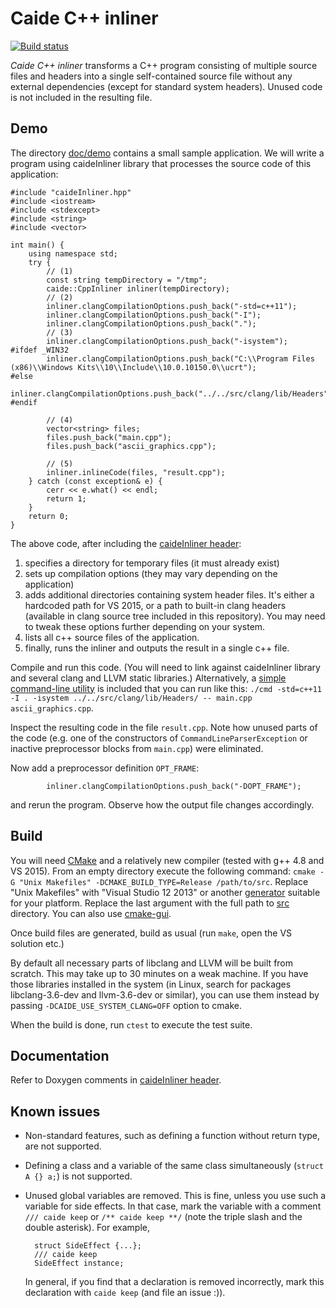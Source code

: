 # Caide C++ inliner

[![Build
status](https://travis-ci.org/slycelote/caide-cpp-inliner.svg)](https://travis-ci.org/slycelote/caide-cpp-inliner)

*Caide C++ inliner* transforms a C++ program consisting of multiple source
files and headers into a single self-contained source file without any
external dependencies (except for standard system headers). Unused code is not
included in the resulting file.

## Demo

The directory [doc/demo](../../tree/master/doc/demo) contains a small sample
application. We will write a program using caideInliner library that processes
the source code of this application:


    #include "caideInliner.hpp"
    #include <iostream>
    #include <stdexcept>
    #include <string>
    #include <vector>

    int main() {
        using namespace std;
        try {
            // (1)
            const string tempDirectory = "/tmp";
            caide::CppInliner inliner(tempDirectory);
            // (2)
            inliner.clangCompilationOptions.push_back("-std=c++11");
            inliner.clangCompilationOptions.push_back("-I");
            inliner.clangCompilationOptions.push_back(".");
            // (3)
            inliner.clangCompilationOptions.push_back("-isystem");
    #ifdef _WIN32
            inliner.clangCompilationOptions.push_back("C:\\Program Files (x86)\\Windows Kits\\10\\Include\\10.0.10150.0\\ucrt");
    #else
            inliner.clangCompilationOptions.push_back("../../src/clang/lib/Headers");
    #endif

            // (4)
            vector<string> files;
            files.push_back("main.cpp");
            files.push_back("ascii_graphics.cpp");

            // (5)
            inliner.inlineCode(files, "result.cpp");
        } catch (const exception& e) {
            cerr << e.what() << endl;
            return 1;
        }
        return 0;
    }


The above code, after including the [caideInliner
header](src/caideInliner.hpp):

1. specifies a directory for temporary files (it must already exist)
2. sets up compilation options (they may vary depending on the application)
3. adds additional directories containing system header files. It's either a
   hardcoded path for VS 2015, or a path to built-in clang headers (available
   in clang source tree included in this repository). You may need to tweak
   these options further depending on your system.
4. lists all c++ source files of the application.
5. finally, runs the inliner and outputs the result in a single c++ file.

Compile and run this code. (You will need to link against caideInliner library
and several clang and LLVM static libraries.) Alternatively, a [simple
command-line utility](../../tree/master/src/cmd) is included that you can run
like this: `./cmd -std=c++11 -I . -isystem ../../src/clang/lib/Headers/ --
main.cpp ascii_graphics.cpp`.

Inspect the resulting code in the file `result.cpp`. Note how unused parts of
the code (e.g. one of the constructors of `CommandLineParserException` or
inactive preprocessor blocks from `main.cpp`) were eliminated.

Now add a preprocessor definition `OPT_FRAME`:

            inliner.clangCompilationOptions.push_back("-DOPT_FRAME");

and rerun the program. Observe how the output file changes accordingly.


## Build

You will need [CMake](https://cmake.org) and a relatively new compiler (tested
with g++ 4.8 and VS 2015). From an empty directory execute the following
command: `cmake -G "Unix Makefiles" -DCMAKE_BUILD_TYPE=Release /path/to/src`.
Replace "Unix Makefiles" with "Visual Studio 12 2013" or another
[generator](https://cmake.org/cmake/help/v3.0/manual/cmake-generators.7.html)
suitable for your platform. Replace the last argument with the full path to
[src](../../tree/master/src) directory. You can also use
[cmake-gui](https://cmake.org/runningcmake/).

Once build files are generated, build as usual (run `make`, open the VS
solution etc.)

By default all necessary parts of libclang and LLVM will be built from
scratch. This may take up to 30 minutes on a weak machine. If you have those
libraries installed in the system (in Linux, search for packages
libclang-3.6-dev and llvm-3.6-dev or similar), you can use them instead by
passing `-DCAIDE_USE_SYSTEM_CLANG=OFF` option to cmake.

When the build is done, run `ctest` to execute the test suite.


## Documentation

Refer to Doxygen comments in [caideInliner header](src/caideInliner.hpp).


## Known issues

* Non-standard features, such as defining a function without return type, are
  not supported.
* Defining a class and a variable of the same class simultaneously (`struct A
  {} a;`) is not supported.
* Unused global variables are removed. This is fine, unless you use such a
  variable for side effects. In that case, mark the variable with a comment
  `/// caide keep` or `/** caide keep **/` (note the triple slash and the
  double asterisk). For example,

        struct SideEffect {...};
        /// caide keep
        SideEffect instance;

  In general, if you find that a declaration is removed incorrectly, mark this
  declaration with `caide keep` (and file an issue :)).



